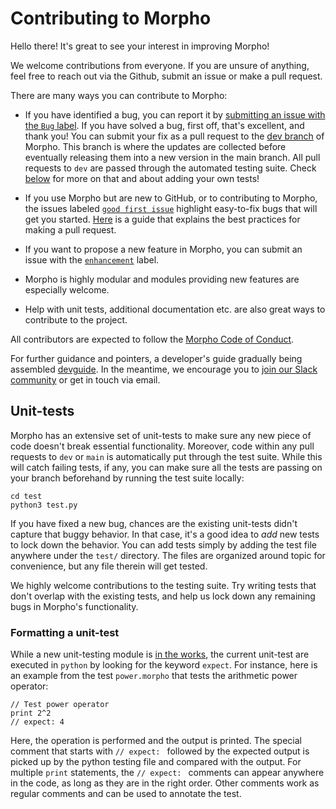 # Contributing to Morpho
Hello there! It's great to see your interest in improving Morpho! 

We welcome contributions from everyone. If you are unsure of anything, feel free to reach out via the Github, submit an issue or make a pull request.

There are many ways you can contribute to Morpho:

* If you have identified a bug, you can report it by [submitting an issue with the `Bug` label](https://github.com/Morpho-lang/morpho/issues/new?assignees=&labels=bug%2C+Needs+Priority&template=bug_report.md&title=%5BBug%5D). If you have solved a bug, first off, that's excellent, and thank you! You can submit your fix as a pull request to the [dev branch](https://github.com/Morpho-lang/morpho/tree/dev) of Morpho. This branch is where the updates are collected before eventually releasing them into a new version in the main branch. All pull requests to `dev` are passed through the automated testing suite. Check [below](#unit-tests) for more on that and about adding your own tests!

* If you use Morpho but are new to GitHub, or to contributing to Morpho, the issues labeled [`good first issue`](https://github.com/Morpho-lang/morpho/issues?q=is%3Aissue+is%3Aopen+label%3A%22good+first+issue%22) highlight easy-to-fix bugs that will get you started. [Here](https://gist.github.com/Chaser324/ce0505fbed06b947d962) is a guide that explains the best practices for making a pull request. 

* If you want to propose a new feature in Morpho, you can submit an issue with the [`enhancement`](https://github.com/Morpho-lang/morpho/issues?q=is%3Aissue+is%3Aopen+label%3Aenhancement) label. 

* Morpho is highly modular and modules providing new features are especially welcome.

* Help with unit tests, additional documentation etc. are also great ways to contribute to the project. 

All contributors are expected to follow the [Morpho Code of Conduct](https://github.com/Morpho-lang/morpho/blob/main/CODE_OF_CONDUCT.md).

For further guidance and pointers, a developer's guide gradually being assembled [devguide](https://github.com/Morpho-lang/morpho/blob/main/devguide/devguide.pdf). In the meantime, we encourage you to [join our Slack community](https://join.slack.com/t/morphoco/shared_invite/zt-1hiby4iqv-UhqKEeqZih0vSG3k4gEfXQ) or get in touch via email.

## Unit-tests

Morpho has an extensive set of unit-tests to make sure any new piece of code doesn't break essential functionality. Moreover, code within any pull requests to `dev` or `main` is automatically put through the test suite. While this will catch failing tests, if any, you can make sure all the tests are passing on your branch beforehand by running the test suite locally:

    cd test
    python3 test.py

If you have fixed a new bug, chances are the existing unit-tests didn't capture that buggy behavior. In that case, it's a good idea to _add_ new tests to lock down the behavior. You can add tests simply by adding the test file anywhere under the `test/` directory. The files are organized around topic for convenience, but any file therein will get tested. 

We highly welcome contributions to the testing suite. Try writing tests that don't overlap with the existing tests, and help us lock down any remaining bugs in Morpho's functionality. 

### Formatting a unit-test

While a new unit-testing module is [in the works](https://github.com/Morpho-lang/morpho/pull/147), the current unit-test are executed in `python` by looking for the keyword `expect`. For instance, here is an example from the test `power.morpho` that tests the arithmetic power operator:

    // Test power operator
    print 2^2
    // expect: 4

Here, the operation is performed and the output is printed. The special comment that starts with `// expect: ` followed by the expected output is picked up by the python testing file and compared with the output. For multiple `print` statements, the `// expect: ` comments can appear anywhere in the code, as long as they are in the right order. Other comments work as regular comments and can be used to annotate the test.
